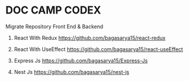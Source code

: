 # DOC CAMP CODEX

Migrate Repository Front End & Backend

1. React With Redux
https://github.com/bagasarya15/react-redux

2. React With UseEffect
https://github.com/bagasarya15/react-useEffect

3. Express Js
https://github.com/bagasarya15/Express-Js

4. Nest Js
https://github.com/bagasarya15/nest-js
